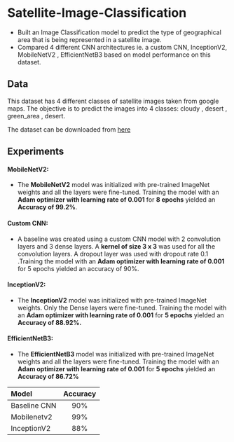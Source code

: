 # Satellite-Image-Classification
- Built an Image Classification model to predict the type of geographical area that is being represented in a satellite image.
- Compared 4 different CNN architectures ie. a custom CNN, InceptionV2,   MobileNetV2 , EfficientNetB3 based on model performance on this dataset.

## Data
This dataset has 4 different classes of satellite images taken from google maps.
The objective is to predict the images into 4 classes: cloudy , desert , green_area , desert.

The dataset can be downloaded from [here](https://www.kaggle.com/datasets/mahmoudreda55/satellite-image-classification)

## Experiments
#### MobileNetV2:

- The **MobileNetV2** model was initialized with pre-trained ImageNet weights and all the layers were fine-tuned. Training the model with an **Adam optimizer with learning rate of 0.001** for **8 epochs** yielded an **Accuracy of 99.2%**.

#### Custom CNN:

- A baseline was created using a custom CNN model with 2 convolution layers and 3 dense layers. A **kernel of size 3 x 3** was used for all the convolution layers. A dropout layer was used with dropout rate 0.1 .Training the model with an **Adam optimizer with learning rate of 0.001** for 5 epochs yielded an accuracy of 90%.

#### InceptionV2:

- The **InceptionV2** model was initialized with pre-trained ImageNet weights. Only the Dense layers were fine-tuned. Training the model with an **Adam optimizer with learning rate of 0.001** for **5 epochs** yielded an **Accuracy of 88.92%.**

#### EfficientNetB3:

- The **EfficientNetB3** model was initialized with pre-trained ImageNet weights and all the layers were fine-tuned. Training the model with an **Adam optimizer with learning rate of 0.001** for **5 epochs** yielded an **Accuracy of 86.72%**

| Model       | Accuracy    | 
| :---        |    :----:   |  
| Baseline CNN    | 90%      |
| Mobilenetv2     | 99%      | 
| InceptionV2     | 88%      |
